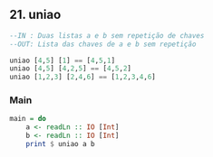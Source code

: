 ## 21. uniao
```hs
--IN : Duas listas a e b sem repetição de chaves
--OUT: Lista das chaves de a e b sem repetição

uniao [4,5] [1] == [4,5,1]
uniao [4,5] [4,2,5] == [4,5,2]
uniao [1,2,3] [2,4,6] == [1,2,3,4,6]
```


<!--MAIN_BEGIN-->
### Main
```hs
main = do
    a <- readLn :: IO [Int]
    b <- readLn :: IO [Int]
    print $ uniao a b

```
<!--MAIN_END-->
